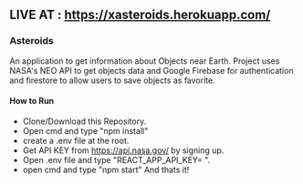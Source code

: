 ## LIVE AT : https://xasteroids.herokuapp.com/

### Asteroids
An application to get information about Objects near Earth.
Project uses NASA's NEO API to get objects data and Google Firebase for authentication and firestore to allow users to save objects as favorite.

#### How to Run
* Clone/Download this Repository.
* Open cmd and type "npm install"
* create a .env file at the root.
* Get API KEY from https://api.nasa.gov/ by signing up.
* Open .env file and type "REACT_APP_API_KEY=<YOURAPIKEY> ".
* open cmd and type "npm start"
  And thats it!
